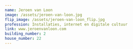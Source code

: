 ```yaml
---
name: Jeroen van Loon
image: /assets/jeroen-van-loon.jpg
flip_image: /assets/jeroen-van-loon_flip.jpg
profession: Installaties, internet en digitale cultuur
link: www.jeroenvanloon.com
building_number: 2
house_number: 22
---
```

